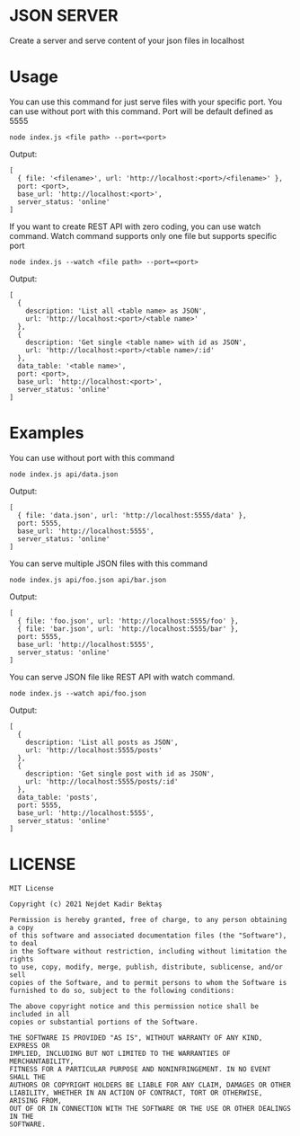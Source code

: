 # JSON SERVER
Create a server and serve content of your json files in localhost

# Usage
You can use this command for just serve files with your specific port. You can use without port with this command. Port will be default defined as 5555
```shell
node index.js <file path> --port=<port>
```
Output:
```shell
[
  { file: '<filename>', url: 'http://localhost:<port>/<filename>' },
  port: <port>,
  base_url: 'http://localhost:<port>',
  server_status: 'online'
]
```

If you want to create REST API with zero coding, you can use watch command. Watch command supports only one file but supports specific port 
```shell
node index.js --watch <file path> --port=<port>
```
Output:
```shell
[
  {
    description: 'List all <table name> as JSON',
    url: 'http://localhost:<port>/<table name>'
  },
  {
    description: 'Get single <table name> with id as JSON',
    url: 'http://localhost:<port>/<table name>/:id'
  },
  data_table: '<table name>',
  port: <port>,
  base_url: 'http://localhost:<port>',
  server_status: 'online'
]
```

# Examples
You can use without port with this command
```shell
node index.js api/data.json
```

Output: 
```shell
[
  { file: 'data.json', url: 'http://localhost:5555/data' },
  port: 5555,
  base_url: 'http://localhost:5555',
  server_status: 'online'
]
```

You can serve multiple JSON files with this command
```shell
node index.js api/foo.json api/bar.json
```

Output:
```shell
[
  { file: 'foo.json', url: 'http://localhost:5555/foo' },
  { file: 'bar.json', url: 'http://localhost:5555/bar' },
  port: 5555,
  base_url: 'http://localhost:5555',
  server_status: 'online'
]
```

You can serve JSON file like REST API with watch command. 
```shell
node index.js --watch api/foo.json
```
Output:
```shell
[
  {
    description: 'List all posts as JSON',
    url: 'http://localhost:5555/posts'
  },
  {
    description: 'Get single post with id as JSON',
    url: 'http://localhost:5555/posts/:id'
  },
  data_table: 'posts',
  port: 5555,
  base_url: 'http://localhost:5555',
  server_status: 'online'
]
```

# LICENSE
```
MIT License

Copyright (c) 2021 Nejdet Kadir Bektaş

Permission is hereby granted, free of charge, to any person obtaining a copy
of this software and associated documentation files (the "Software"), to deal
in the Software without restriction, including without limitation the rights
to use, copy, modify, merge, publish, distribute, sublicense, and/or sell
copies of the Software, and to permit persons to whom the Software is
furnished to do so, subject to the following conditions:

The above copyright notice and this permission notice shall be included in all
copies or substantial portions of the Software.

THE SOFTWARE IS PROVIDED "AS IS", WITHOUT WARRANTY OF ANY KIND, EXPRESS OR
IMPLIED, INCLUDING BUT NOT LIMITED TO THE WARRANTIES OF MERCHANTABILITY,
FITNESS FOR A PARTICULAR PURPOSE AND NONINFRINGEMENT. IN NO EVENT SHALL THE
AUTHORS OR COPYRIGHT HOLDERS BE LIABLE FOR ANY CLAIM, DAMAGES OR OTHER
LIABILITY, WHETHER IN AN ACTION OF CONTRACT, TORT OR OTHERWISE, ARISING FROM,
OUT OF OR IN CONNECTION WITH THE SOFTWARE OR THE USE OR OTHER DEALINGS IN THE
SOFTWARE.

```
